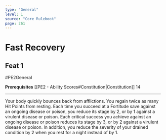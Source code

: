 ```yaml
---
type: "General"
level: 1
source: "Core Rulebook"
page: 261
---
```

# Fast Recovery
## Feat 1
#PE2General

**Prerequisites** [[PE2 - Ability Scores#Constitution|Constitution]] 14

---
Your body quickly bounces back from afflictions. You regain twice as many Hit Points from resting. Each time you succeed at a Fortitude save against an ongoing disease or poison, you reduce its stage by 2, or by 1 against a virulent disease or poison. Each critical success you achieve against an ongoing disease or poison reduces its stage by 3, or by 2 against a virulent disease or poison. In addition, you reduce the severity of your drained condition by 2 when you rest for a night instead of by 1.